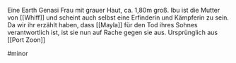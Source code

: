 Eine Earth Genasi Frau mit grauer Haut, ca. 1,80m groß.
Ibu ist die Mutter von [[Whiff]] und scheint auch selbst eine Erfinderin und Kämpferin zu sein. Da wir ihr erzählt haben, dass [[Mayla]] für den Tod ihres Sohnes verantwortlich ist, ist sie nun auf Rache gegen sie aus. 
Ursprünglich aus [[Port Zoon]]

#minor 